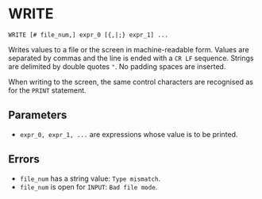 # WRITE
```
WRITE [# file_num,] expr_0 [{,|;} expr_1] ...
```

Writes values to a file or the screen in machine-readable form. Values are separated by commas and the line is ended with a `CR LF` sequence. Strings are delimited by double quotes `"`. No padding spaces are inserted.

When writing to the screen, the same control characters are recognised as for the `PRINT` statement.
## Parameters
* `expr_0, expr_1, ...` are expressions whose value is to be printed.

## Errors
* `file_num` has a string value: `Type mismatch`.
* `file_num` is open for `INPUT`: `Bad file mode`.

